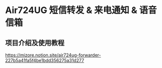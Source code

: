 # Air724UG 短信转发 & 来电通知 & 语音信箱

## 项目介绍及使用教程

https://mizore.notion.site/air724ug-forwarder-227b5a41fa5f4be1bdd356275a31d277
